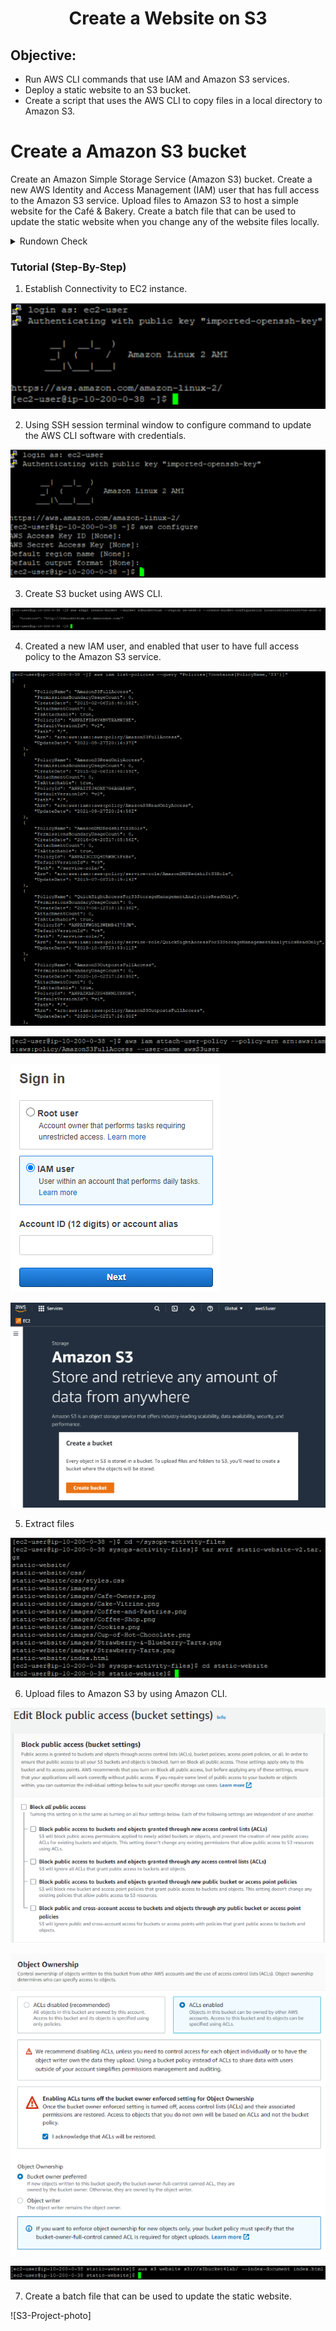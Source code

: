 <h1 align="center"> Create a Website on S3</h1>

## Objective:
* Run AWS CLI commands that use IAM and Amazon S3 services.
* Deploy a static website to an S3 bucket.
* Create a script that uses the AWS CLI to copy files in a local directory to Amazon S3.

# Create a Amazon S3 bucket
Create an Amazon Simple Storage Service (Amazon S3) bucket.
Create a new AWS Identity and Access Management (IAM) user that has full access to the Amazon S3 service.
Upload files to Amazon S3 to host a simple website for the Café & Bakery.
Create a batch file that can be used to update the static website when you change any of the website files locally.

<details>
<summary>Rundown Check</summary>

1. Establish Connectivity to EC2 instance.

2. Using SSH session terminal window to configure command to update the AWS CLI software with credentials.

3. Create S3 bucket using AWS CLI.

4. Created a new IAM user, and enabled that user to have full access policy to the Amazon S3 service.

5. Extract files

6. Upload files to Amazon S3 by using Amazon CLI.

7. Create a batch file that can be used to update the static website.

</details>

### Tutorial (Step-By-Step)

1. Establish Connectivity to EC2 instance.

![S3-Project-photo](https://github.com/ethansjc/AWS-Projects/blob/main/src/LabS3/LabS3-IMG1.png)

2. Using SSH session terminal window to configure command to update the AWS CLI software with credentials.

![S3-Project-photo](https://github.com/ethansjc/AWS-Projects/blob/main/src/LabS3/LabS3-IMG2.png)

3. Create S3 bucket using AWS CLI.

![S3-Project-photo](https://github.com/ethansjc/AWS-Projects/blob/main/src/LabS3/LabS3-IMG3.png)

4. Created a new IAM user, and enabled that user to have full access policy to the Amazon S3 service.

![S3-Project-photo](https://github.com/ethansjc/AWS-Projects/blob/main/src/LabS3/LabS3-IMG7.png)

![S3-Project-photo](https://github.com/ethansjc/AWS-Projects/blob/main/src/LabS3/LabS3-IMG8.png)

![S3-Project-photo](https://github.com/ethansjc/AWS-Projects/blob/main/src/LabS3/LabS3-IMG5.png)

![S3-Project-photo](https://github.com/ethansjc/AWS-Projects/blob/main/src/LabS3/LabS3-IMG6.png)

5. Extract files

![S3-Project-photo](https://github.com/ethansjc/AWS-Projects/blob/main/src/LabS3/LabS3-IMG9.png)

6. Upload files to Amazon S3 by using Amazon CLI.

![S3-Project-photo](https://github.com/ethansjc/AWS-Projects/blob/main/src/LabS3/LabS3-IMG11.png)

![S3-Project-photo](https://github.com/ethansjc/AWS-Projects/blob/main/src/LabS3/LabS3-IMG12.png)

![S3-Project-photo](https://github.com/ethansjc/AWS-Projects/blob/main/src/LabS3/LabS3-IMG10.png)

7. Create a batch file that can be used to update the static website.

![S3-Project-photo]